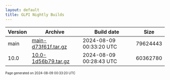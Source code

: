 ```yaml
---
layout: default
title: GLPI Nightly Builds
---
```


Version|Archive|Build date|Size
---|---|---|---
main|[main-d73f61f.tar.gz](main-d73f61f.tar.gz)|2024-08-09 00:33:20 UTC|79624443
10.0|[10.0-1d56b79.tar.gz](10.0-1d56b79.tar.gz)|2024-08-09 00:28:43 UTC|60362780

<font size="1">Page generated on 2024-08-09 00:33:20 UTC</font>
